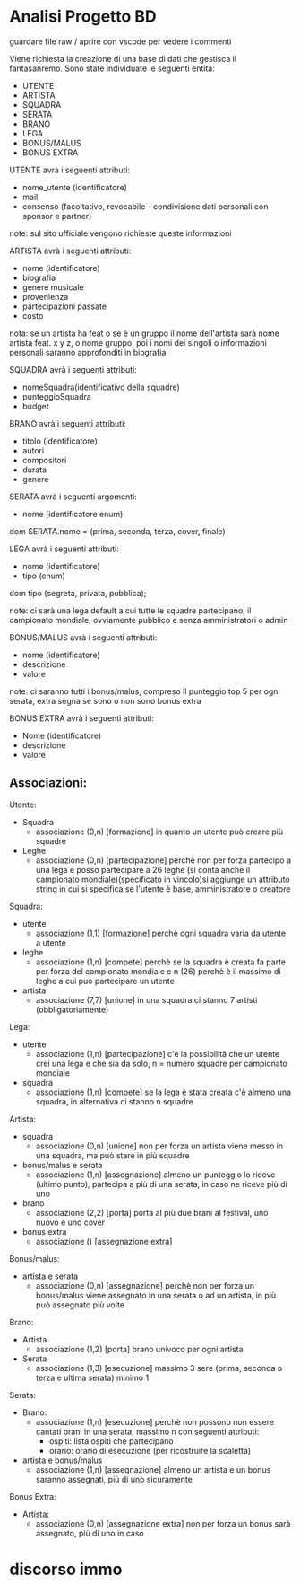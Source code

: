 # Analisi Progetto BD
guardare file raw / aprire con vscode per vedere i commenti
<!---modificate file se non vi piace qualcosa-->

Viene richiesta la creazione di una base di dati che gestisca il fantasanremo.
Sono state individuate le seguenti entità:
- UTENTE
- ARTISTA
- SQUADRA
- SERATA
- BRANO
- LEGA
- BONUS/MALUS
- BONUS EXTRA

UTENTE avrà i seguenti attributi:
- nome_utente (identificatore)
- mail
- consenso (facoltativo, revocabile - condivisione dati personali con sponsor e partner)

note: sul sito ufficiale vengono richieste queste informazioni

ARTISTA avrà i seguenti attributi:
- nome (identificatore)
- biografia
- genere musicale
- provenienza
- partecipazioni passate
- costo

nota: se un artista ha feat o se è un gruppo il nome dell'artista sarà nome artista feat. x y z, o nome gruppo, poi i nomi dei singoli o informazioni personali saranno approfonditi in biografia

SQUADRA avrà i seguenti attributi:
- nomeSquadra(identificativo della squadre)
- punteggioSquadra <!--nomeSquadra => nome ; punteggioSquadra => punteggio ?-->
- budget

BRANO avrà i seguenti attributi:
- titolo (identificatore)
- autori
- compositori
- durata
- genere

SERATA avrà i seguenti argomenti:
- nome (identificatore enum)

dom SERATA.nome = (prima, seconda, terza, cover, finale)


<!--fonte la repubblica: 
La prima sera vota la sala stampa e il suo voto vale il 100 per cento. 
Nella seconda e la terza si dividono la portata del voto le radio e il televoto, al 50 e 50 per cento,
nella serata dedicata alle cover i Big saranno votati attraverso la sala stampa, tv e web (33%), la giuria delle radio (33%) e il televoto (34%)    
nella sera della finale, i 29 sfidanti riproporranno le loro canzoni e saranno votati da tutte le giurie: televoto (34%), sala stampa, tv e web (33%), radio (33%)
-->

LEGA avrà i seguenti attributi:
- nome (identificatore)
- tipo (enum)

dom tipo (segreta, privata, pubblica);

note:
ci sarà una lega default a cui tutte le squadre partecipano, il campionato mondiale, ovviamente pubblico e senza amministratori o admin

BONUS/MALUS avrà i seguenti attributi:
- nome (identificatore)
- descrizione
- valore

note:
ci saranno tutti i bonus/malus, compreso il punteggio top 5 per ogni serata, extra segna se sono o non sono bonus extra

BONUS EXTRA avrà i seguenti attributi:
- Nome (identificatore)
- descrizione
- valore

## Associazioni:

Utente:
- Squadra 
    - associazione (0,n) [formazione] in quanto un utente può creare più squadre 
- Leghe 
    - associazione (0,n) [partecipazione] perchè non per forza partecipo a una lega e posso partecipare a 26 leghe (si conta anche il campionato mondiale)(specificato in vincolo)si aggiunge un attributo string in cui si specifica se l'utente è base, amministratore o creatore

Squadra:
- utente 
    - associazione (1,1) [formazione] perchè ogni squadra varia da utente a utente
- leghe 
    - associazione (1,n) [compete] perchè se la squadra è creata fa parte per forza del campionato mondiale e n (26) perchè è il massimo di leghe a cui può partecipare un utente
- artista
    - associazione (7,7) [unione] in una squadra ci stanno 7 artisti (obbligatoriamente)

Lega:
- utente
    - associazione (1,n) [partecipazione] c'è la possibilità che un utente crei una lega e che sia da solo, n = numero squadre per campionato mondiale
- squadra
    - associazione (1,n) [compete] se la lega è stata creata c'è almeno una squadra, in alternativa ci stanno n squadre  

Artista:
- squadra
    - associazione (0,n) [unione] non per forza un artista viene messo in una squadra, ma può stare in più squadre
- bonus/malus e serata
    - associazione (1,n) [assegnazione] almeno un punteggio lo riceve (ultimo punto), partecipa a più di una serata,  in caso ne riceve più di uno
- brano
    - associazione (2,2) [porta] porta al più due brani al festival, uno nuovo e uno cover
- bonus extra
    - associazione () [assegnazione extra] <!-- palle sudate--->

Bonus/malus:
- artista e serata
    - associazione (0,n) [assegnazione] perchè non per forza un bonus/malus viene assegnato in una serata o ad un artista, in più può assegnato più volte

Brano:
- Artista
    - associazione (1,2) [porta] brano univoco per ogni artista
- Serata
    - associazione (1,3) [esecuzione] massimo 3 sere (prima, seconda o terza e ultima serata) minimo 1 

Serata:
- Brano:
    - associazione (1,n) [esecuzione] perchè non possono non essere cantati brani in una serata, massimo n
    con seguenti attributi:
        - ospiti: lista ospiti che partecipano
        - orario: orario di esecuzione (per ricostruire la scaletta)
- artista e bonus/malus
    - associazione (1,n) [assegnazione] almeno un artista e un bonus saranno assegnati, più di uno sicuramente   

Bonus Extra:
- Artista:
    - associazione (0,n) [assegnazione extra] non per forza un bonus sarà assegnato, più di uno in caso   

# discorso immo